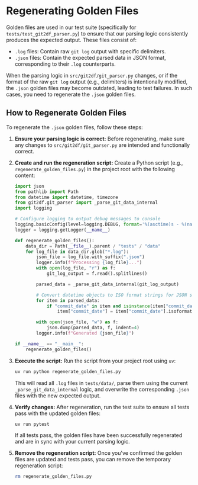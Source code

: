 # Regenerating Golden Files

Golden files are used in our test suite (specifically for `tests/test_git2df_parser.py`) to ensure that our parsing logic consistently produces the expected output. These files consist of:
- `.log` files: Contain raw `git log` output with specific delimiters.
- `.json` files: Contain the expected parsed data in JSON format, corresponding to their `.log` counterparts.

When the parsing logic in `src/git2df/git_parser.py` changes, or if the format of the raw `git log` output (e.g., delimiters) is intentionally modified, the `.json` golden files may become outdated, leading to test failures. In such cases, you need to regenerate the `.json` golden files.

## How to Regenerate Golden Files

To regenerate the `.json` golden files, follow these steps:

1.  **Ensure your parsing logic is correct:** Before regenerating, make sure any changes to `src/git2df/git_parser.py` are intended and functionally correct.

2.  **Create and run the regeneration script:**
    Create a Python script (e.g., `regenerate_golden_files.py`) in the project root with the following content:

    ```python
    import json
    from pathlib import Path
    from datetime import datetime, timezone
    from git2df.git_parser import _parse_git_data_internal
    import logging

    # Configure logging to output debug messages to console
    logging.basicConfig(level=logging.DEBUG, format='%(asctime)s - %(name)s - %(levelname)s - %(message)s')
    logger = logging.getLogger(__name__)

    def regenerate_golden_files():
        data_dir = Path(__file__).parent / "tests" / "data"
        for log_file in data_dir.glob("*.log"):
            json_file = log_file.with_suffix(".json")
            logger.info(f"Processing {log_file}...")
            with open(log_file, "r") as f:
                git_log_output = f.read().splitlines()

            parsed_data = _parse_git_data_internal(git_log_output)

            # Convert datetime objects to ISO format strings for JSON serialization
            for item in parsed_data:
                if "commit_date" in item and isinstance(item["commit_date"], datetime):
                    item["commit_date"] = item["commit_date"].isoformat()

            with open(json_file, "w") as f:
                json.dump(parsed_data, f, indent=4)
            logger.info(f"Generated {json_file}")

    if __name__ == "__main__":
        regenerate_golden_files()
    ```

3.  **Execute the script:**
    Run the script from your project root using `uv`:

    ```bash
    uv run python regenerate_golden_files.py
    ```

    This will read all `.log` files in `tests/data/`, parse them using the current `_parse_git_data_internal` logic, and overwrite the corresponding `.json` files with the new expected output.

4.  **Verify changes:**
    After regeneration, run the test suite to ensure all tests pass with the updated golden files:

    ```bash
    uv run pytest
    ```

    If all tests pass, the golden files have been successfully regenerated and are in sync with your current parsing logic.

5.  **Remove the regeneration script:**
    Once you've confirmed the golden files are updated and tests pass, you can remove the temporary regeneration script:

    ```bash
    rm regenerate_golden_files.py
    ```

